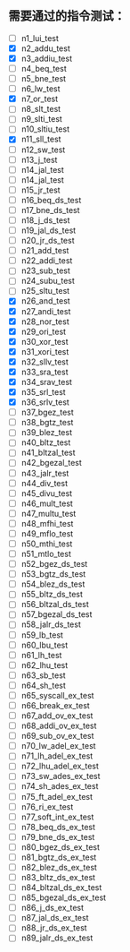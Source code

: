 ## 需要通过的指令测试：
- [ ] n1_lui_test
- [x] n2_addu_test
- [x] n3_addiu_test
- [ ] n4_beq_test
- [ ] n5_bne_test
- [ ] n6_lw_test
- [x] n7_or_test
- [ ] n8_slt_test
- [ ] n9_slti_test
- [ ] n10_sltiu_test
- [x] n11_sll_test
- [ ] n12_sw_test
- [ ] n13_j_test
- [ ] n14_jal_test
- [ ] n14_jal_test
- [ ] n15_jr_test
- [ ] n16_beq_ds_test
- [ ] n17_bne_ds_test
- [ ] n18_j_ds_test
- [ ] n19_jal_ds_test
- [ ] n20_jr_ds_test
- [ ] n21_add_test
- [ ] n22_addi_test
- [ ] n23_sub_test
- [ ] n24_subu_test
- [ ] n25_sltu_test
- [x] n26_and_test
- [x] n27_andi_test
- [x] n28_nor_test
- [x] n29_ori_test
- [x] n30_xor_test
- [x] n31_xori_test
- [x] n32_sllv_test
- [x] n33_sra_test
- [x] n34_srav_test
- [x] n35_srl_test
- [x] n36_srlv_test
- [ ] n37_bgez_test
- [ ] n38_bgtz_test
- [ ] n39_blez_test
- [ ] n40_bltz_test
- [ ] n41_bltzal_test
- [ ] n42_bgezal_test
- [ ] n43_jalr_test
- [ ] n44_div_test
- [ ] n45_divu_test
- [ ] n46_mult_test
- [ ] n47_multu_test
- [ ] n48_mfhi_test
- [ ] n49_mflo_test
- [ ] n50_mthi_test
- [ ] n51_mtlo_test
- [ ] n52_bgez_ds_test
- [ ] n53_bgtz_ds_test
- [ ] n54_blez_ds_test
- [ ] n55_bltz_ds_test
- [ ] n56_bltzal_ds_test
- [ ] n57_bgezal_ds_test
- [ ] n58_jalr_ds_test
- [ ] n59_lb_test
- [ ] n60_lbu_test
- [ ] n61_lh_test
- [ ] n62_lhu_test
- [ ] n63_sb_test
- [ ] n64_sh_test
- [ ] n65_syscall_ex_test
- [ ] n66_break_ex_test
- [ ] n67_add_ov_ex_test
- [ ] n68_addi_ov_ex_test
- [ ] n69_sub_ov_ex_test
- [ ] n70_lw_adel_ex_test
- [ ] n71_lh_adel_ex_test
- [ ] n72_lhu_adel_ex_test
- [ ] n73_sw_ades_ex_test
- [ ] n74_sh_ades_ex_test
- [ ] n75_ft_adel_ex_test
- [ ] n76_ri_ex_test
- [ ] n77_soft_int_ex_test
- [ ] n78_beq_ds_ex_test
- [ ] n79_bne_ds_ex_test
- [ ] n80_bgez_ds_ex_test
- [ ] n81_bgtz_ds_ex_test
- [ ] n82_blez_ds_ex_test
- [ ] n83_bltz_ds_ex_test
- [ ] n84_bltzal_ds_ex_test
- [ ] n85_bgezal_ds_ex_test
- [ ] n86_j_ds_ex_test
- [ ] n87_jal_ds_ex_test
- [ ] n88_jr_ds_ex_test
- [ ] n89_jalr_ds_ex_test